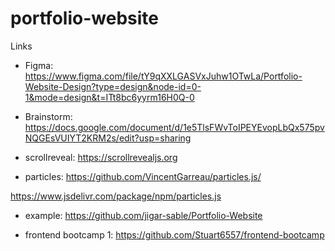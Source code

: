 # portfolio-website

Links

- Figma: https://www.figma.com/file/tY9qXXLGASVxJuhw1OTwLa/Portfolio-Website-Design?type=design&node-id=0-1&mode=design&t=ITt8bc6yyrm16H0Q-0

- Brainstorm: https://docs.google.com/document/d/1e5TlsFWvToIPEYEvopLbQx575pvNQGEsVUIYT2KRM2s/edit?usp=sharing

- scrollreveal: https://scrollrevealjs.org

- particles: https://github.com/VincentGarreau/particles.js/

https://www.jsdelivr.com/package/npm/particles.js

- example: https://github.com/jigar-sable/Portfolio-Website

- frontend bootcamp 1: https://github.com/Stuart6557/frontend-bootcamp
